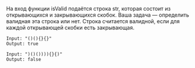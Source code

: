 На вход функции isValid подаётся строка str, которая состоит из открывающихся и закрывающихся скобок. Ваша задача — определить валидная эта строка или нет.
Строка считается валидной, если для каждой открывающей скобки есть закрывающая.

```
Input: "()(){}{}"
Output: true

Input: ")()()))){}{)"
Output: false
```
